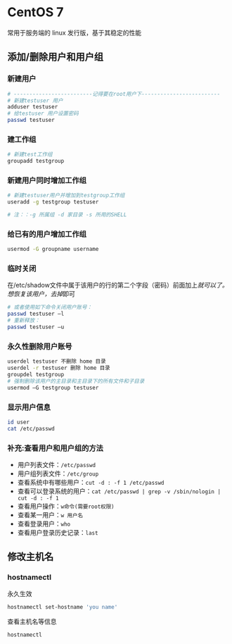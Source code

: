 # CentOS 7

常用于服务端的 linux 发行版，基于其稳定的性能

## 添加/删除用户和用户组

### 新建用户

```bash
# -------------------------记得要在root用户下-------------------------
# 新建testuser 用户
adduser testuser
# 给testuser 用户设置密码
passwd testuser
```

### 建工作组

```bash
# 新建test工作组
groupadd testgroup
```

### 新建用户同时增加工作组

```bash
# 新建testuser用户并增加到testgroup工作组
useradd -g testgroup testuser

# 注：：-g 所属组 -d 家目录 -s 所用的SHELL
```

### 给已有的用户增加工作组

```bash
usermod -G groupname username
```

### 临时关闭

在/etc/shadow文件中属于该用户的行的第二个字段（密码）前面加上*就可以了。想恢复该用户，去掉*即可

```bash
# 或者使用如下命令关闭用户账号：
passwd testuser –l
# 重新释放：
passwd testuser –u
```

### 永久性删除用户账号

```bash
userdel testuser 不删除 home 目录
userdel -r testuser 删除 home 目录
groupdel testgroup
# 强制删除该用户的主目录和主目录下的所有文件和子目录
usermod –G testgroup testuser
```

### 显示用户信息

```bash
id user
cat /etc/passwd
```

### 补充:查看用户和用户组的方法

- 用户列表文件：`/etc/passwd`
- 用户组列表文件：`/etc/group`
- 查看系统中有哪些用户：`cut -d : -f 1 /etc/passwd`
- 查看可以登录系统的用户：`cat /etc/passwd | grep -v /sbin/nologin | cut -d : -f 1`
- 查看用户操作：`w命令(需要root权限)`
- 查看某一用户：`w 用户名`
- 查看登录用户：`who`
- 查看用户登录历史记录：`last`

## 修改主机名

### hostnamectl

永久生效

```bash
hostnamectl set-hostname 'you name'
```

查看主机名等信息

```bash
hostnamectl
```
